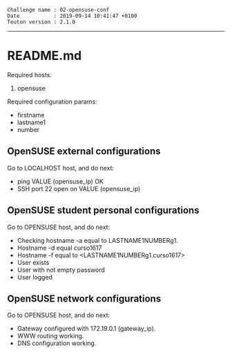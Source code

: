 ```
Challenge name : 02-opensuse-conf
Date           : 2019-09-14 10:41:47 +0100
Teuton version : 2.1.0
```
---
# README.md

Required hosts:
1. opensuse

Required configuration params:
* firstname
* lastname1
* number

## OpenSUSE external configurations

Go to LOCALHOST host, and do next:
* ping VALUE (opensuse_ip) OK
* SSH port 22 open on VALUE (opensuse_ip)

## OpenSUSE student personal configurations

Go to OPENSUSE host, and do next:
* Checking hostname -a equal to LASTNAME1NUMBERg1.
* Hostname -d equal curso1617
* Hostname -f equal to <LASTNAME1NUMBERg1.curso1617>
* User <FIRSTNAME> exists
* User <FIRSTNAME> with not empty password 
* User <FIRSTNAME> logged

## OpenSUSE network configurations

Go to OPENSUSE host, and do next:
* Gateway configured with 172.19.0.1 (gateway_ip).
* WWW routing working.
* DNS configuration working.
